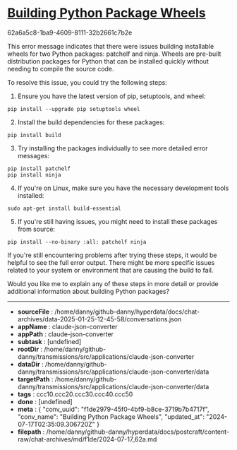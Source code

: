 # [Building Python Package Wheels](https://claude.ai/chat/f1de2979-45f0-4bf9-b8ce-3719b7b4717f)

62a6a5c8-1ba9-4609-8111-32b2661c7b2e

 This error message indicates that there were issues building installable wheels for two Python packages: patchelf and ninja. Wheels are pre-built distribution packages for Python that can be installed quickly without needing to compile the source code.

To resolve this issue, you could try the following steps:

1. Ensure you have the latest version of pip, setuptools, and wheel:

```
pip install --upgrade pip setuptools wheel
```

2. Install the build dependencies for these packages:

```
pip install build
```

3. Try installing the packages individually to see more detailed error messages:

```
pip install patchelf
pip install ninja
```

4. If you're on Linux, make sure you have the necessary development tools installed:

```
sudo apt-get install build-essential
```

5. If you're still having issues, you might need to install these packages from source:

```
pip install --no-binary :all: patchelf ninja
```

If you're still encountering problems after trying these steps, it would be helpful to see the full error output. There might be more specific issues related to your system or environment that are causing the build to fail.

Would you like me to explain any of these steps in more detail or provide additional information about building Python packages?

---

* **sourceFile** : /home/danny/github-danny/hyperdata/docs/chat-archives/data-2025-01-25-12-45-58/conversations.json
* **appName** : claude-json-converter
* **appPath** : claude-json-converter
* **subtask** : [undefined]
* **rootDir** : /home/danny/github-danny/transmissions/src/applications/claude-json-converter
* **dataDir** : /home/danny/github-danny/transmissions/src/applications/claude-json-converter/data
* **targetPath** : /home/danny/github-danny/transmissions/src/applications/claude-json-converter/data
* **tags** : ccc10.ccc20.ccc30.ccc40.ccc50
* **done** : [undefined]
* **meta** : {
  "conv_uuid": "f1de2979-45f0-4bf9-b8ce-3719b7b4717f",
  "conv_name": "Building Python Package Wheels",
  "updated_at": "2024-07-17T02:35:09.306720Z"
}
* **filepath** : /home/danny/github-danny/hyperdata/docs/postcraft/content-raw/chat-archives/md/f1de/2024-07-17_62a.md